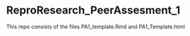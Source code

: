 # ReproResearch_PeerAssesment_1
This repo consists of the files PA1_template.Rmd and PA1_Template.html
